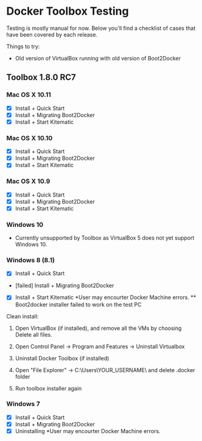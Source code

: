 Docker Toolbox Testing
======================

Testing is mostly manual for now. Below you'll find a checklist of cases that have been covered by each release.

Things to try:
- Old version of VirtualBox running with old version of Boot2Docker

## Toolbox 1.8.0 RC7

### Mac OS X 10.11

- [x] Install + Quick Start
- [x] Install + Migrating Boot2Docker
- [x] Install + Start Kitematic 

### Mac OS X 10.10

- [x] Install + Quick Start
- [x] Install + Migrating Boot2Docker
- [x] Install + Start Kitematic 

### Mac OS X 10.9

- [x] Install + Quick Start
- [x] Install + Migrating Boot2Docker
- [x] Install + Start Kitematic 

### Windows 10

- Currently unsupported by Toolbox as VirtualBox 5 does not yet support Windows 10.

### Windows 8 (8.1) 

- [x] Install + Quick Start
- [failed] Install + Migrating Boot2Docker
- [x] Install + Start Kitematic 
*User may encourter Docker Machine errors. 
** Boot2docker installer failed to work on the test PC 

Clean install: 
1. Open VirtualBox (if installed), and remove all the VMs by choosing Delete all files. 

2. Open Control Panel -> Program and Features -> Uninstall Virtualbox 

3. Uninstall Docker Toolbox (if installed) 

4. Open "File Explorer" -> C:\Users\YOUR_USERNAME\ and delete .docker folder 
 
5. Run toolbox installer again

### Windows 7

- [x] Install + Quick Start
- [x] Install + Migrating Boot2Docker
- [x] Uninstalling
*User may encourter Docker Machine errors. 
